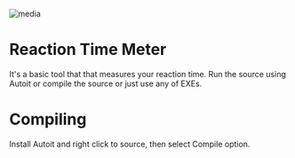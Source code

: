 ![media](https://user-images.githubusercontent.com/79926312/235204126-c161ea66-dae3-4cfa-9dfb-14cf3773abfb.gif)

# Reaction Time Meter
It's a basic tool that that measures your reaction time. Run the source using Autoit or compile the source or just use any of EXEs.

# Compiling
Install Autoit and right click to source, then select Compile option.

